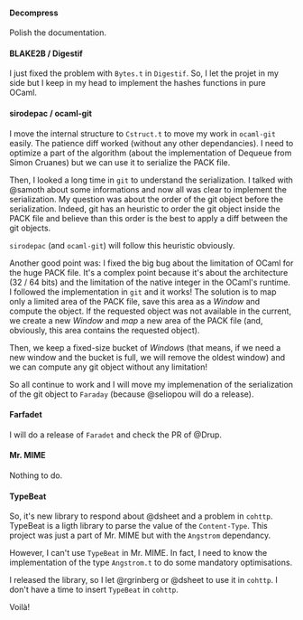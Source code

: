 #### Decompress

Polish the documentation.

#### BLAKE2B / Digestif

I just fixed the problem with `Bytes.t` in `Digestif`. So, I let the projet in
my side but I keep in my head to implement the hashes functions in pure OCaml.

#### sirodepac / ocaml-git

I move the internal structure to `Cstruct.t` to move my work in `ocaml-git`
easily. The patience diff worked (without any other dependancies). I need to
optimize a part of the algorithm (about the implementation of Dequeue from Simon
Cruanes) but we can use it to serialize the PACK file.

Then, I looked a long time in `git` to understand the serialization. I talked
with @samoth about some informations and now all was clear to implement the
serialization. My question was about the order of the git object before the
serialization. Indeed, git has an heuristic to order the git object inside the
PACK file and believe than this order is the best to apply a diff between the
git objects. 

`sirodepac` (and `ocaml-git`) will follow this heuristic obviously.

Another good point was: I fixed the big bug about the limitation of OCaml for
the huge PACK file. It's a complex point because it's about the architecture (32
/ 64 bits) and the limitation of the native integer in the OCaml's runtime. I
followed the implementation in `git` and it works! The solution is to map only a
limited area of the PACK file, save this area as a *Window* and compute the
object. If the requested object was not available in the current, we create a
new *Window* and *map* a new area of the PACK file (and, obviously, this area
contains the requested object).

Then, we keep a fixed-size bucket of *Window*s (that means, if we need a new
window and the bucket is full, we will remove the oldest window) and we can
compute any git object without any limitation!

So all continue to work and I will move my implemenation of the serialization of
the git object to `Faraday` (because @seliopou will do a release).

#### Farfadet

I will do a release of `Faradet` and check the PR of @Drup.

#### Mr. MIME

Nothing to do.

#### TypeBeat

So, it's new library to respond about @dsheet and a problem in `cohttp`.
TypeBeat is a ligth library to parse the value of the `Content-Type`. This
project was just a part of Mr. MIME but with the `Angstrom` dependancy.

However, I can't use `TypeBeat` in Mr. MIME. In fact, I need to know the
implementation of the type `Angstrom.t` to do some mandatory optimisations.

I released the library, so I let @rgrinberg or @dsheet to use it in `cohttp`. I
don't have a time to insert `TypeBeat` in `cohttp`.

Voilà!
